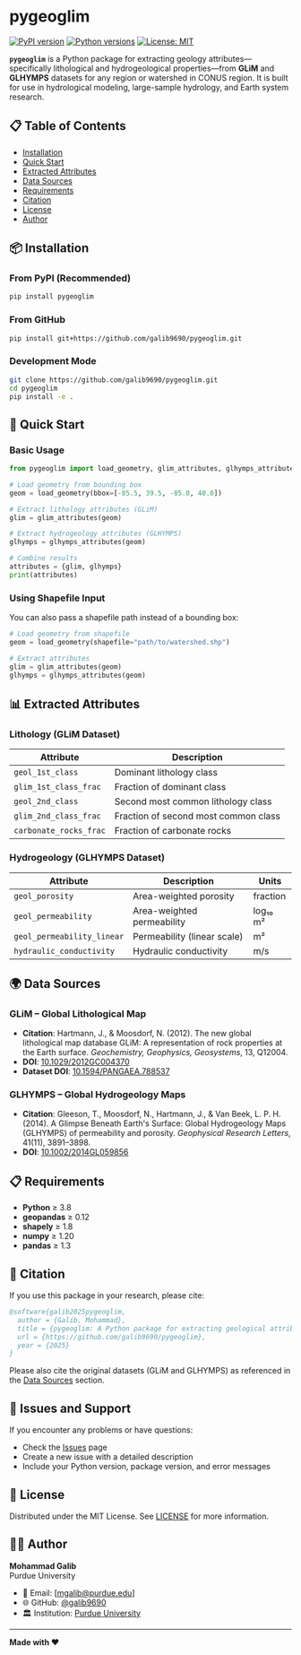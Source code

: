 # pygeoglim

[![PyPI version](https://badge.fury.io/py/pygeoglim.svg)](https://badge.fury.io/py/pygeoglim)
[![Python versions](https://img.shields.io/pypi/pyversions/pygeoglim.svg)](https://pypi.org/project/pygeoglim/)
[![License: MIT](https://img.shields.io/badge/License-MIT-yellow.svg)](https://opensource.org/licenses/MIT)

**`pygeoglim`** is a Python package for extracting geology attributes—specifically lithological and hydrogeological properties—from **GLiM** and **GLHYMPS** datasets for any region or watershed in CONUS region. It is built for use in hydrological modeling, large-sample hydrology, and Earth system research.

## 📋 Table of Contents

- [Installation](#-installation)
- [Quick Start](#-quick-start)
- [Extracted Attributes](#-extracted-attributes)
- [Data Sources](#-data-sources)
- [Requirements](#-requirements)
- [Citation](#-citation)
- [License](#-license)
- [Author](#-author)

## 📦 Installation

### From PyPI (Recommended)
```bash
pip install pygeoglim
```

### From GitHub
```bash
pip install git+https://github.com/galib9690/pygeoglim.git
```

### Development Mode
```bash
git clone https://github.com/galib9690/pygeoglim.git
cd pygeoglim
pip install -e .
```

## 🚀 Quick Start

### Basic Usage

```python
from pygeoglim import load_geometry, glim_attributes, glhymps_attributes

# Load geometry from bounding box
geom = load_geometry(bbox=[-85.5, 39.5, -85.0, 40.0])

# Extract lithology attributes (GLiM)
glim = glim_attributes(geom)

# Extract hydrogeology attributes (GLHYMPS)
glhymps = glhymps_attributes(geom)

# Combine results
attributes = {glim, glhymps}
print(attributes)
```

### Using Shapefile Input

You can also pass a shapefile path instead of a bounding box:

```python
# Load geometry from shapefile
geom = load_geometry(shapefile="path/to/watershed.shp")

# Extract attributes
glim = glim_attributes(geom)
glhymps = glhymps_attributes(geom)
```

## 📊 Extracted Attributes

### Lithology (GLiM Dataset)
| Attribute | Description |
|-----------|-------------|
| `geol_1st_class` | Dominant lithology class |
| `glim_1st_class_frac` | Fraction of dominant class |
| `geol_2nd_class` | Second most common lithology class |
| `glim_2nd_class_frac` | Fraction of second most common class |
| `carbonate_rocks_frac` | Fraction of carbonate rocks |

### Hydrogeology (GLHYMPS Dataset)
| Attribute | Description | Units |
|-----------|-------------|-------|
| `geol_porosity` | Area-weighted porosity | fraction |
| `geol_permeability` | Area-weighted permeability | log₁₀ m² |
| `geol_permeability_linear` | Permeability (linear scale) | m² |
| `hydraulic_conductivity` | Hydraulic conductivity | m/s |

## 🌍 Data Sources

### GLiM – Global Lithological Map
- **Citation**: Hartmann, J., & Moosdorf, N. (2012). The new global lithological map database GLiM: A representation of rock properties at the Earth surface. *Geochemistry, Geophysics, Geosystems*, 13, Q12004.
- **DOI**: [10.1029/2012GC004370](https://doi.org/10.1029/2012GC004370)
- **Dataset DOI**: [10.1594/PANGAEA.788537](https://doi.org/10.1594/PANGAEA.788537)

### GLHYMPS – Global Hydrogeology Maps
- **Citation**: Gleeson, T., Moosdorf, N., Hartmann, J., & Van Beek, L. P. H. (2014). A Glimpse Beneath Earth's Surface: Global Hydrogeology Maps (GLHYMPS) of permeability and porosity. *Geophysical Research Letters*, 41(11), 3891–3898.
- **DOI**: [10.1002/2014GL059856](https://doi.org/10.1002/2014GL059856)

## 📋 Requirements

- **Python** ≥ 3.8
- **geopandas** ≥ 0.12
- **shapely** ≥ 1.8
- **numpy** ≥ 1.20
- **pandas** ≥ 1.3

## 📖 Citation

If you use this package in your research, please cite:

```bibtex
@software{galib2025pygeoglim,
  author = {Galib, Mohammad},
  title = {pygeoglim: A Python package for extracting geological attributes from GLiM and GLHYMPS datasets},
  url = {https://github.com/galib9690/pygeoglim},
  year = {2025}
}
```

Please also cite the original datasets (GLiM and GLHYMPS) as referenced in the [Data Sources](#-data-sources) section.

## 🐛 Issues and Support

If you encounter any problems or have questions:
- Check the [Issues](https://github.com/galib9690/pygeoglim/issues) page
- Create a new issue with a detailed description
- Include your Python version, package version, and error messages

## 🤝 License

Distributed under the MIT License. See [LICENSE](LICENSE) for more information.

## 👨‍💻 Author

**Mohammad Galib**  
Purdue University  

- 📧 Email: [mgalib@purdue.edu]
- 🌐 GitHub: [@galib9690](https://github.com/galib9690)
- 🏛️ Institution: [Purdue University](https://www.purdue.edu/)

---

**Made with ❤️**